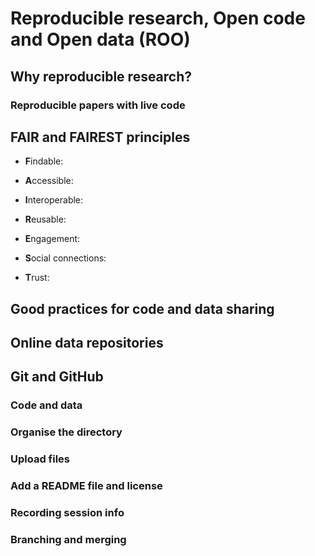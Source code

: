 # Reproducible research, Open code and Open data (ROO)

## Why reproducible research?

### Reproducible papers with live code

## FAIR and FAIREST principles

- **F**indable:
- **A**ccessible:
- **I**nteroperable:
- **R**eusable:

- **E**ngagement:
- **S**ocial connections:
- **T**rust:

## Good practices for code and data sharing

## Online data repositories

## Git and GitHub

### Code and data

### Organise the directory

### Upload files

### Add a README file and license

### Recording session info

### Branching and merging
